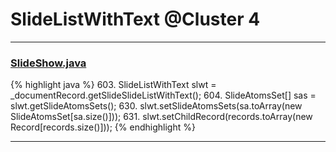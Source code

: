 # SlideListWithText @Cluster 4

***

### [SlideShow.java](https://searchcode.com/codesearch/view/97394959/)
{% highlight java %}
603. SlideListWithText slwt = _documentRecord.getSlideSlideListWithText();
604. SlideAtomsSet[] sas = slwt.getSlideAtomsSets();
630.   slwt.setSlideAtomsSets(sa.toArray(new SlideAtomsSet[sa.size()]));
631.   slwt.setChildRecord(records.toArray(new Record[records.size()]));
{% endhighlight %}

***

